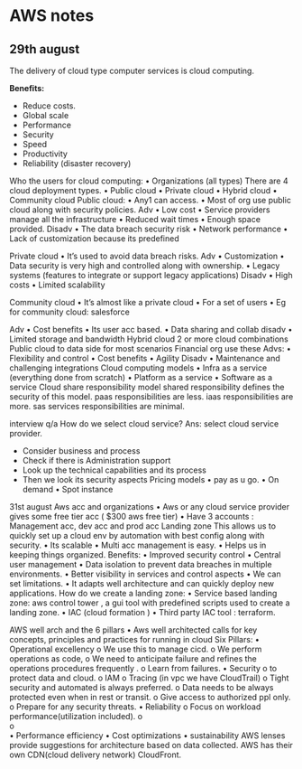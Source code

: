 # AWS notes

## 29th august

The delivery of cloud type computer services is cloud computing.

**Benefits:**
-	Reduce costs.
-	Global scale
-	Performance
-	Security
-	Speed
-	Productivity
-	Reliability (disaster recovery)

Who the users for cloud computing:
•	Organizations (all types)
There are 4 cloud deployment types.
•	Public cloud
•	Private cloud
•	Hybrid cloud
•	Community cloud
Public cloud: 
•	Any1 can access.
•	Most of org use public cloud along with security policies.
Adv
•	Low cost
•	Service providers manage all the infrastructure
•	Reduced wait times
•	Enough space provided.
Disadv
•	The data breach security risk
•	Network performance
•	Lack of customization because its predefined

Private cloud
•	It’s used to avoid data breach risks.
Adv
•	Customization
•	Data security is very high and controlled along with ownership.
•	Legacy systems (features to integrate or support legacy applications)
Disadv
•	High costs
•	Limited scalability

Community cloud
•	It’s almost like a private cloud
•	For a set of users
•	Eg for community cloud: salesforce

Adv 
•	Cost benefits
•	Its user acc based.
•	Data sharing and collab
disadv
•	Limited storage and bandwidth
Hybrid cloud
2 or more cloud combinations
Public cloud to data side for most scenarios
Financial org use these
Advs:
•	Flexibility and control
•	Cost benefits
•	Agility 
Disadv
•	Maintenance and challenging integrations
Cloud computing models
•	Infra as a service (everything done from scratch)
•	Platform as a service
•	Software as a service
Cloud share responsibility model
shared responsibility defines the security of this model.
paas responsibilities are less.
iaas responsibilities are more.
sas services responsibilities are minimal.

interview q/a
How do we select cloud service?
Ans: select cloud service provider.
* Consider business and process
* Check if there is Administration support
* Look up the technical capabilities and its process
* Then we look its security aspects
Pricing models
•	pay as u go.
•	On demand
•	Spot instance

31st august
 Aws acc and organizations
•	Aws or any cloud service provider  gives some free tier acc ( $300 aws free tier)
•	Have 3 accounts : Management acc, dev acc and prod acc
Landing zone
This allows us to quickly set up a cloud env by automation with best config along with security.
•	Its scalable
•	Multi acc management is easy.
•	Helps us in keeping things organized.
Benefits:
•	Improved security control
•	Central user management
•	Data isolation to prevent data breaches in multiple environments.
•	Better visibility in services and control aspects
•	We can set limitations.
•	It adapts well architecture and can quickly deploy new applications.
How do we create a landing zone:
•	Service based landing zone: aws control tower , a gui tool with predefined scripts used to create a landing zone.
•	IAC (cloud formation )
•	Third party IAC tool : terraform. 

AWS well arch and the 6 pillars
•	Aws well architected  calls for key concepts, principles  and practices for running in cloud
Six Pillars:
•	Operational excellency
o	 We use this to manage cicd.
o	We perform operations as code,
o	 We need to anticipate failure and refines the operations procedures frequently .
o	Learn from failures.
•	Security
o	to protect data and cloud. 
o	IAM 
o	Tracing (in vpc we have CloudTrail)
o	Tight security and automated is always preferred.
o	 Data needs to be always protected even when in rest or transit.
o	Give access to authorized ppl only. 
o	Prepare for any security threats.
•	Reliability
o	Focus on workload performance(utilization included).
o	 
o	
•	Performance efficiency 
•	Cost optimizations 
•	sustainability
AWS lenses provide suggestions for architecture based on data collected.
AWS has their own CDN(cloud delivery network) CloudFront. 







